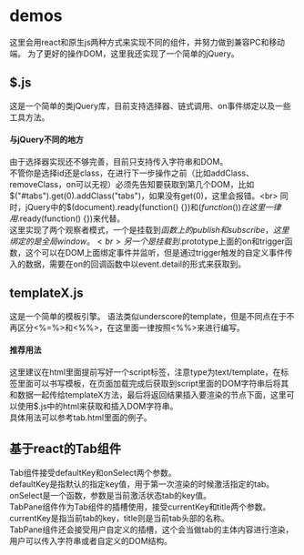 # demos #
这里会用react和原生js两种方式来实现不同的组件，并努力做到兼容PC和移动端。
为了更好的操作DOM，这里我还实现了一个简单的jQuery。
## $.js ##
这是一个简单的类jQuery库，目前支持选择器、链式调用、on事件绑定以及一些工具方法。
#### 与jQuery不同的地方 ####
由于选择器实现还不够完善，目前只支持传入字符串和DOM。<br>
不管你是选择id还是class，在进行下一步操作之前（比如addClass、removeClass，on可以无视）必须先告知要获取到第几个DOM，比如$("#tabs").get(0).addClass("tabs")，如果没有get(0)，这里会报错。<br>
同时，jQuery中的$(document).ready(function() {})和$(function() {})在这里一律用$.ready(function() {})来代替。<br>
这里实现了两个观察者模式，一个是挂载到$函数上的publish和subscribe，这里绑定的是全局window。<br>
另一个是挂载到$.prototype上面的on和trigger函数，这个可以在DOM上面绑定事件并监听，但是通过trigger触发的自定义事件传入的数据，需要在on的回调函数中以event.detail的形式来获取到。<br>
## templateX.js ##
这是一个简单的模板引擎。
语法类似underscore的template，但是不同点在于不再区分<%=%>和<%%>，在这里面一律按照<%%>来进行编写。<br>
#### 推荐用法 ####
这里建议在html里面提前写好一个script标签，注意type为text/template，在标签里面可以书写模板，在页面加载完成后获取到script里面的DOM字符串后将其和数据一起传给templateX方法，最后将返回结果插入要渲染的节点下面，这里可以使用$.js中的html来获取和插入DOM字符串。<br>
具体用法可以参考tab.html里面的例子。
## 基于react的Tab组件 ##
Tab组件接受defaultKey和onSelect两个参数。<br>
defaultKey是指默认的指定key值，用于第一次渲染的时候激活指定的tab。onSelect是一个函数，参数是当前激活状态tab的key值。<br>
TabPane组件作为Tab组件的插槽使用，接受currentKey和title两个参数。<br>
currentKey是指当前tab的key，title则是当前tab头部的名称。<br>
TabPane组件还会接受用户自定义的插槽，这个会当做tab的主体内容进行渲染，用户可以传入字符串或者自定义的DOM结构。<br>
